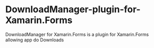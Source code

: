# DownloadManager-plugin-for-Xamarin.Forms
DownloadManager for Xamarin.Forms is a plugin for Xamarin.Forms allowing app do Downloads


